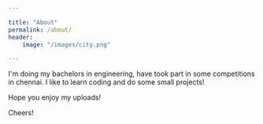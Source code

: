 ```yaml
---

title: "About"
permalink: /about/
header:
	image: "/images/city.png"

---
```


I'm doing my bachelors in engineering, have took part in some competitions in chennai. I like to learn coding and do some small projects!

Hope you enjoy my uploads!

Cheers!